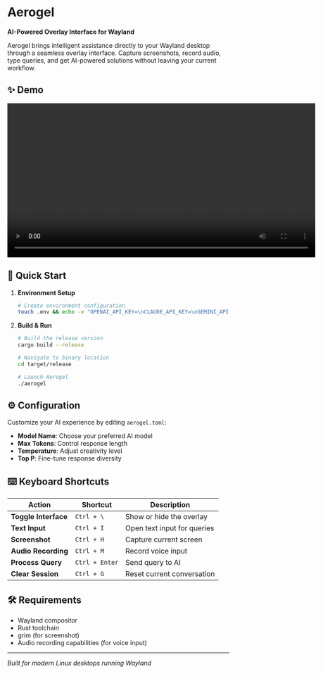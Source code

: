# Aerogel

**AI-Powered Overlay Interface for Wayland**

Aerogel brings intelligent assistance directly to your Wayland desktop through a seamless overlay interface. Capture screenshots, record audio, type queries, and get AI-powered solutions without leaving your current workflow.

## ✨ Demo

<video width="700" controls>
  <source src="demo/video.mp4" type="video/mp4">
  Your browser does not support the video tag.
</video>

## 🚀 Quick Start

1. **Environment Setup**
   ```bash
   # Create environment configuration
   touch .env && echo -e "OPENAI_API_KEY=\nCLAUDE_API_KEY=\nGEMINI_API_KEY=\nXAI_API_KEY=" > .env
   ```

2. **Build & Run**
   ```bash
   # Build the release version
   cargo build --release
   
   # Navigate to binary location
   cd target/release
   
   # Launch Aerogel
   ./aerogel
   ```

## ⚙️ Configuration

Customize your AI experience by editing `aerogel.toml`:

- **Model Name**: Choose your preferred AI model
- **Max Tokens**: Control response length
- **Temperature**: Adjust creativity level
- **Top P**: Fine-tune response diversity

## ⌨️ Keyboard Shortcuts

| Action | Shortcut | Description |
|--------|----------|-------------|
| **Toggle Interface** | `Ctrl + \` | Show or hide the overlay |
| **Text Input** | `Ctrl + I` | Open text input for queries |
| **Screenshot** | `Ctrl + H` | Capture current screen |
| **Audio Recording** | `Ctrl + M` | Record voice input |
| **Process Query** | `Ctrl + Enter` | Send query to AI |
| **Clear Session** | `Ctrl + G` | Reset current conversation |

## 🛠️ Requirements

- Wayland compositor
- Rust toolchain
- grim (for screenshot)
- Audio recording capabilities (for voice input)


---

*Built for modern Linux desktops running Wayland*